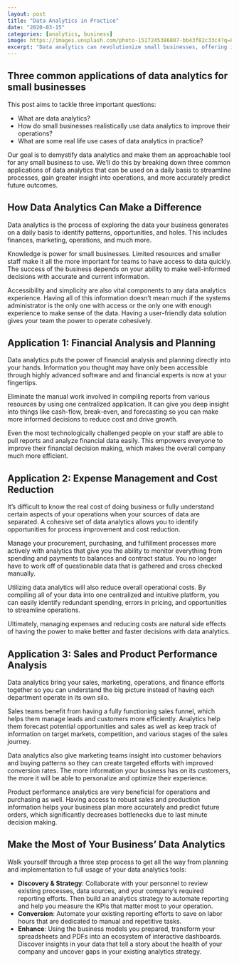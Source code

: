 ```yaml
---
layout: post
title: "Data Analytics in Practice"
date: "2020-03-15"
categories: [analytics, business]
image: https://images.unsplash.com/photo-1517245386807-bb43f82c33c4?q=80&w=1470&auto=format&fit=crop&ixlib=rb-4.0.3&ixid=M3wxMjA3fDB8MHxwaG90by1wYWdlfHx8fGVufDB8fHx8fA%3D%3D
excerpt: "Data analytics can revolutionize small businesses, offering insights in financial planning, cost reduction, and sales performance. Streamline processes and make informed decisions with a three-step approach: Discovery & Strategy, Conversion, and Enhancement."
---
```


## Three common applications of data analytics for small businesses

This post aims to tackle three important questions:

- What are data analytics?
- How do small businesses realistically use data analytics to improve their operations?
- What are some real life use cases of data analytics in practice?

Our goal is to demystify data analytics and make them an approachable tool for any small business to use. We’ll do this by breaking down three common applications of data analytics that can be used on a daily basis to streamline processes, gain greater insight into operations, and more accurately predict future outcomes.

## How Data Analytics Can Make a Difference

Data analytics is the process of exploring the data your business generates on a daily basis to identify patterns, opportunities, and holes. This includes finances, marketing, operations, and much more.

Knowledge is power for small businesses. Limited resources and smaller staff make it all the more important for teams to have access to data quickly. The success of the business depends on your ability to make well-informed decisions with accurate and current information.

Accessibility and simplicity are also vital components to any data analytics experience. Having all of this information doesn’t mean much if the systems administrator is the only one with access or the only one with enough experience to make sense of the data. Having a user-friendly data solution gives your team the power to operate cohesively.

## Application 1: Financial Analysis and Planning

Data analytics puts the power of financial analysis and planning directly into your hands. Information you thought may have only been accessible through highly advanced software and and financial experts is now at your fingertips.

Eliminate the manual work involved in compiling reports from various resources by using one centralized application. It can give you deep insight into things like cash-flow, break-even, and forecasting so you can make more informed decisions to reduce cost and drive growth.

Even the most technologically challenged people on your staff are able to pull reports and analyze financial data easily. This empowers everyone to improve their financial decision making, which makes the overall company much more efficient.

## Application 2: Expense Management and Cost Reduction

It’s difficult to know the real cost of doing business or fully understand certain aspects of your operations when your sources of data are separated. A cohesive set of data analytics allows you to identify opportunities for process improvement and cost reduction.

Manage your procurement, purchasing, and fulfillment processes more actively with analytics that give you the ability to monitor everything from spending and payments to balances and contract status. You no longer have to work off of questionable data that is gathered and cross checked manually.

Utilizing data analytics will also reduce overall operational costs. By compiling all of your data into one centralized and intuitive platform, you can easily identify redundant spending, errors in pricing, and opportunities to streamline operations.

Ultimately, managing expenses and reducing costs are natural side effects of having the power to make better and faster decisions with data analytics.

## Application 3: Sales and Product Performance Analysis

Data analytics bring your sales, marketing, operations, and finance efforts together so you can understand the big picture instead of having each department operate in its own silo.

Sales teams benefit from having a fully functioning sales funnel, which helps them manage leads and customers more efficiently. Analytics help them forecast potential opportunities and sales as well as keep track of information on target markets, competition, and various stages of the sales journey.

Data analytics also give marketing teams insight into customer behaviors and buying patterns so they can create targeted efforts with improved conversion rates. The more information your business has on its customers, the more it will be able to personalize and optimize their experience.

Product performance analytics are very beneficial for operations and purchasing as well. Having access to robust sales and production information helps your business plan more accurately and predict future orders, which significantly decreases bottlenecks due to last minute decision making.

## Make the Most of Your Business’ Data Analytics

Walk yourself through a three step process to get all the way from planning and implementation to full usage of your data analytics tools:

- **Discovery & Strategy**: Collaborate with your personnel to review existing processes, data sources, and your company’s required reporting efforts. Then build an analytics strategy to automate reporting and help you measure the KPIs that matter most to your operation. 
- **Conversion**: Automate your existing reporting efforts to save on labor hours that are dedicated to manual and repetitive tasks.
- **Enhance**: Using the business models you prepared, transform your spreadsheets and PDFs into an ecosystem of interactive dashboards. Discover insights in your data that tell a story about the health of your company and uncover gaps in your existing analytics strategy.